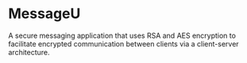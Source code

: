 # MessageU
A secure messaging application that uses RSA and AES encryption to facilitate encrypted communication between clients via a client-server architecture.
